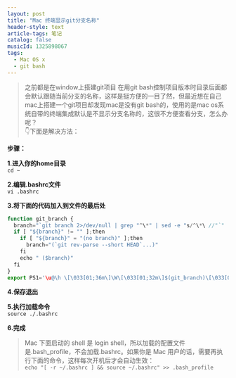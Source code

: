 ```yaml
---
layout: post
title: "Mac 终端显示git分支名称"
header-style: text
article-tags: 笔记
catalog: false
musicId: 1325898067
tags:
  - Mac OS x
  - git bash
---
```


> 之前都是在window上搭建git项目 在用git bash控制项目版本时目录后面都会默认跟随当前分支的名称，这样是挺方便的一目了然，但最近想在自己mac上搭建一个git项目却发现mac是没有git bash的，使用的是mac os系统自带的终端集成默认是不显示分支名称的，这很不方便查看分支，怎么办呢？  
👇下面是解决方法： 

**步骤：**

**1.进入你的home目录**  
`cd ~`

**2.编辑.bashrc文件**  
`vi .bashrc`

**3.将下面的代码加入到文件的最后处**

```javascript
function git_branch { 
  branch="`git branch 2>/dev/null | grep "^\*" | sed -e "s/^\*\ //"`" 
  if [ "${branch}" != "" ];then 
    if [ "${branch}" = "(no branch)" ];then 
      branch="(`git rev-parse --short HEAD`...)" 
    fi 
    echo " ($branch)"
  fi
}
export PS1='\u@\h \[\033[01;36m\]\W\[\033[01;32m\]$(git_branch)\[\033[00m\] \$ '
```

**4.保存退出**

**5.执行加载命令**  
`source ./.bashrc`

**6.完成**  
> Mac 下面启动的 shell 是 login shell，所以加载的配置文件是.bash_profile，不会加载.bashrc。如果你是 Mac 用户的话，需要再执行下面的命令，这样每次开机后才会自动生效：  
`echo "[ -r ~/.bashrc ] && source ~/.bashrc" >> .bash_profile`